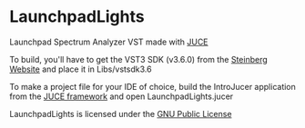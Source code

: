 LaunchpadLights
===============

Launchpad Spectrum Analyzer VST made with [JUCE](https://github.com/julianstorer/JUCE)


To build, you'll have to get the VST3 SDK (v3.6.0) from the [Steinberg Website](http://www.steinberg.net/en/company/developer.html) and place it in Libs/vstsdk3.6

To make a project file for your IDE of choice, build the IntroJucer application from the [JUCE framework](https://github.com/julianstorer/JUCE) and open LaunchpadLights.jucer

LaunchpadLights is licensed under the [GNU Public License](http://en.wikipedia.org/wiki/GNU_General_Public_License)
